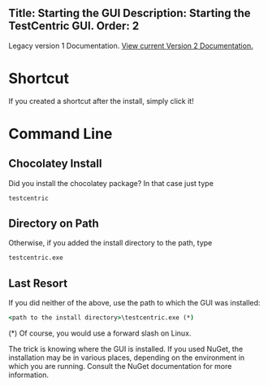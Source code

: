 Title: Starting the GUI
Description: Starting the TestCentric GUI.
Order: 2
---
<div class="notice">
    Legacy version 1 Documentation. <a href="/testcentric-runner/">View current Version 2 Documentation.</a>
</div>

# Shortcut

If you created a shortcut after the install, simply click it!

# Command Line

## Chocolatey Install

Did you install the chocolatey package? In that case just type

```cmd
testcentric
```

## Directory on Path

Otherwise, if you added the install directory to the path, type

```cmd
testcentric.exe
```

## Last Resort

If you did neither of the above, use the path to which the GUI was installed:

```cmd
<path to the install directory>\testcentric.exe (*)
```

(*) Of course, you would use a forward slash on Linux.

The trick is knowing where the GUI is installed. If you used NuGet, the installation may be in various places, depending on the environment in which you are running. Consult the NuGet documentation for more information.
